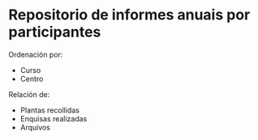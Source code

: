 # Repositorio de informes anuais por participantes
Ordenación por:
- Curso
- Centro

Relación de:
- Plantas recollidas
- Enquisas realizadas
- Arquivos 

